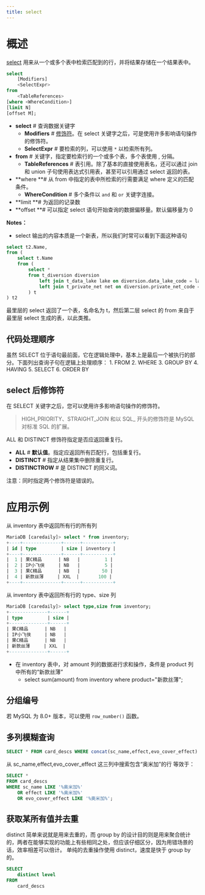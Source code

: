 ```yaml
---
title: select
---
```


# 概述

[select](https://dev.mysql.com/doc/refman/8.0/en/select.html) 用来从一个或多个表中检索匹配到的行，并将结果存储在一个结果表中。

```sql
select
	[Modifiers]
	<SelectExpr>
from
	<TableReferences>
[where <WhereCondition>]
[limit N]
[offset M];
```

- **select** # 查询数据关键字
  - **Modifiers** # [修饰符](#qp9T0)。在 select 关键字之后，可是使用许多影响语句操作的修饰符。
  - **SelectExpr** # 要检索的列，可以使用 `*` 以检索所有列。
- **from** # 关键字，指定要检索行的一个或多个表，多个表使用 , 分隔。
  - **TableReferences** # 表引用。除了基本的直接使用表名，还可以通过 join 和 union 子句使用表达式引用表，甚至可以引用通过 select 返回的表。
- **where **# 从 from 中指定的表中所检索的行需要满足 where 定义的匹配条件。
  - **WhereCondition** # 多个条件以 `and` 和 `or` 关键字连接。
- **limit **# 为返回的记录数
- **offset **# 可以指定 select 语句开始查询的数据偏移量。默认偏移量为 0

**Notes：**

- select 输出的内容本质是一个新表，所以我们时常可以看到下面这种语句

```sql
select t2.Name,
from (
    select t.Name
    from (
        select *
        from t_diversion diversion
            left join t_data_lake lake on diversion.data_lake_code = lake.code
            left join t_private_net net on diversion.private_net_code = net.code
        ) t
) t2
```

最里层的 select 返回了一个表，名命名为 t，然后第二层 select 的 from 来自于最里层 select 生成的表，以此类推。

## 代码处理顺序

虽然 SELECT 位于语句最前面，它在逻辑处理中，基本上是最后一个被执行的部分。下面列出查询子句在逻辑上处理顺序：
1\. FROM
2\. WHERE
3\. GROUP BY
4\. HAVING
5\. SELECT
6\. ORDER BY

## select 后修饰符

在 SELECT 关键字之后，您可以使用许多影响语句操作的修饰符。

> HIGH_PRIORITY、STRAIGHT_JOIN 和以 SQL\_ 开头的修饰符是 MySQL 对标准 SQL 的扩展。

ALL 和 DISTINCT 修饰符指定是否应返回重复行。

- **ALL** # **默认值**。指定应返回所有匹配行，包括重复行。
- **DISTINCT** # 指定从结果集中删除重复行。
- **DISTINCTROW** # 是 DISTINCT 的同义词。

注意：同时指定两个修饰符是错误的。

# 应用示例

从 inventory 表中返回所有行的所有列

```sql
MariaDB [caredaily]> select * from inventory;
+----+--------------+------+-----------+
| id | type         | size | inventory |
+----+--------------+------+-----------+
|  1 | 果C精品      | NB   |         1 |
|  2 | IP小飞侠     | NB   |         5 |
|  3 | 果C精品      | NB   |        50 |
|  4 | 新款丝薄     | XXL  |       100 |
+----+--------------+------+-----------+
```

从 inventory 表中返回所有行的 type、size 列

```sql
MariaDB [caredaily]> select type,size from inventory;
+--------------+------+
| type         | size |
+--------------+------+
| 果C精品      | NB   |
| IP小飞侠     | NB   |
| 果C精品      | NB   |
| 新款丝薄     | XXL  |
+--------------+------+
```

- 在 inventory 表中，对 amount 列的数据进行求和操作，条件是 product 列中所有的“新款丝薄”
  - select sum(amount) from inventory where product="新款丝薄";

## 分组编号

若 MySQL 为 8.0+ 版本，可以使用 `row_number()` 函数。

## 多列模糊查询

```sql
SELECT * FROM card_descs WHERE concat(sc_name,effect,evo_cover_effect) LIKE '%奥米加%';
```

从 sc_name,effect,evo_cover_effect 这三列中搜索包含“奥米加”的行
等效于：

```sql
SELECT *
FROM card_descs
WHERE sc_name LIKE '%奥米加%'
    OR effect LIKE '%奥米加%'
    OR evo_cover_effect LIKE '%奥米加%';
```

## 获取某所有值并去重

distinct 简单来说就是用来去重的，而 group by 的设计目的则是用来聚合统计的，两者在能够实现的功能上有些相同之处，但应该仔细区分，因为用错场景的话，效率相差可以倍计。
单纯的去重操作使用 distinct，速度是快于 group by 的。

```sql
SELECT
	distinct level
FROM
	card_descs
```
